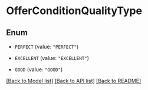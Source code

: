 # OfferConditionQualityType

## Enum


* `PERFECT` (value: `"PERFECT"`)

* `EXCELLENT` (value: `"EXCELLENT"`)

* `GOOD` (value: `"GOOD"`)


[[Back to Model list]](../README.md#documentation-for-models) [[Back to API list]](../README.md#documentation-for-api-endpoints) [[Back to README]](../README.md)


